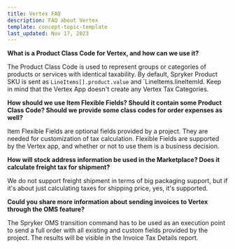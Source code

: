 ```yaml
---
title: Vertex FAQ
description: FAQ about Vertex 
template: concept-topic-template
last_updated: Nov 17, 2023
---
```


**What is a Product Class Code for Vertex, and how can we use it?**

The Product Class Code is used to represent groups or categories of products or services with identical taxability. By default, Spryker Product SKU is sent as `LineItems[].product.value` and `LineItems.lineItemId. Keep in mind that the Vertex App doesn't create any Vertex Tax Categories.


**How should we use Item Flexible Fields? Should it contain some Product Class Code? Should we provide some class codes for order expenses as well?**

​Item Flexible Fields are optional fields provided by a project. They are needed for customization of tax calculation. Flexible Fields are supported by the Vertex app, and whether or not to use them is a business decision.


**How will stock address information be used in the Marketplace? Does it calculate freight tax for shipment?**

We do not support freight shipment in terms of big packaging support, but if it's about just calculating taxes for shipping price, yes, it's supported.


**Could you share more information about sending invoices to Vertex through the OMS feature?**

The Spryker OMS transition command has to be used as an execution point to send a full order with all existing and custom fields provided by the project. The results will be visible in the Invoice Tax Details report.

